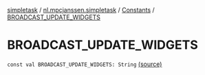 [simpletask](../../index.md) / [nl.mpcjanssen.simpletask](../index.md) / [Constants](index.md) / [BROADCAST_UPDATE_WIDGETS](.)

# BROADCAST_UPDATE_WIDGETS

`const val BROADCAST_UPDATE_WIDGETS: String` [(source)](https://github.com/mpcjanssen/simpletask-android/blob/master/src/main/java/nl/mpcjanssen/simpletask/Constants.kt#L37)